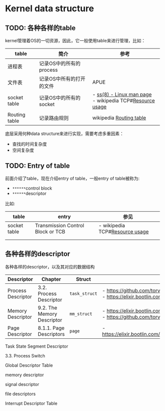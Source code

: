 # Kernel data structure



## TODO: 各种各样的table

kernel管理着OS的一切资源，因此，它一般使用table来进行管理，比如：

| table         | 简介                     | 参考                                                         |
| ------------- | ------------------------ | ------------------------------------------------------------ |
| 进程表        | 记录OS中的所有的process  |                                                              |
| 文件表        | 记录OS中所有的打开的文件 | APUE                                                         |
| socket table  | 记录OS中的所有的socket   | - [ss(8) - Linux man page](https://linux.die.net/man/8/ss)<br>- wikipedia TCP#[Resource usage](https://en.wikipedia.org/wiki/Transmission_Control_Protocol#Resource_usage) |
| Routing table | 记录路由规则             | wikipedia [Routing table](https://en.wikipedia.org/wiki/Routing_table) |

底层采用何种data structure来进行实现，需要考虑多重因素：

- 查找的时间复杂度
- 空间复杂度



## TODO: Entry of table

前面介绍了table，现在介绍entry of table，一般entry of table被称为:

- `******`control block
- `******`descriptor

比如:

| table        | entry                             | 参见                                                         |
| ------------ | --------------------------------- | ------------------------------------------------------------ |
| socket table | Transmission Control Block or TCB | - wikipedia TCP#[Resource usage](https://en.wikipedia.org/wiki/Transmission_Control_Protocol#Resource_usage) |
|              |                                   |                                                              |
|              |                                   |                                                              |



## 各种各样的descriptor

各种各样的descriptor，以及其对应的数据结构

| Descriptor         | Chapter                    | Struct        | Source Code                                                  |
| ------------------ | -------------------------- | ------------- | ------------------------------------------------------------ |
| Process Descriptor | 3.2. Process Descriptor    | `task_struct` | - https://github.com/torvalds/linux/blob/master/include/linux/sched.h <br/>- https://elixir.bootlin.com/linux/latest/ident/task_struct |
| Memory Descriptor  | 9.2. The Memory Descriptor | `mm_struct`   | - https://elixir.bootlin.com/linux/latest/ident/mm_struct <br/>- https://github.com/torvalds/linux/blob/master/include/linux/mm_types.h |
| Page Descriptor    | 8.1.1. Page Descriptors    | `page`        | - https://elixir.bootlin.com/linux/latest/source/include/linux/mm_types.h#L68 |



Task State Segment Descriptor 

3.3. Process Switch

Global Descriptor Table



memory descriptor



signal descriptor 



file descriptors



Interrupt Descriptor Table

